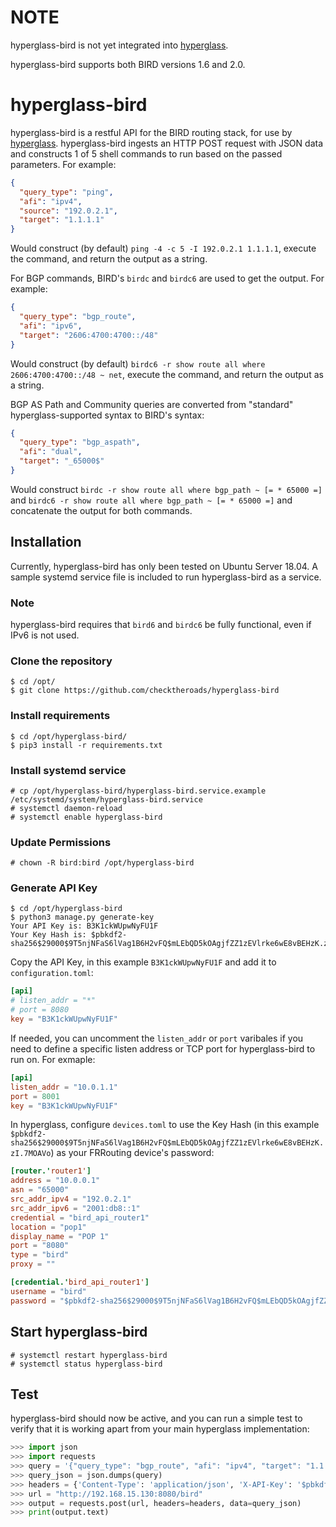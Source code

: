# NOTE
hyperglass-bird is not yet integrated into [hyperglass](https://github.com/checktheroads/hyperglass).

hyperglass-bird supports both BIRD versions 1.6 and 2.0.

# hyperglass-bird

hyperglass-bird is a restful API for the BIRD routing stack, for use by [hyperglass](https://github.com/checktheroads/hyperglass). hyperglass-bird ingests an HTTP POST request with JSON data and constructs 1 of 5 shell commands to run based on the passed parameters. For example:

```json
{
  "query_type": "ping",
  "afi": "ipv4",
  "source": "192.0.2.1",
  "target": "1.1.1.1"
}
```

Would construct (by default) `ping -4 -c 5 -I 192.0.2.1 1.1.1.1`, execute the command, and return the output as a string.

For BGP commands, BIRD's `birdc` and `birdc6` are used to get the output. For example:

```json
{
  "query_type": "bgp_route",
  "afi": "ipv6",
  "target": "2606:4700:4700::/48"
}
```
Would construct (by default) `birdc6 -r show route all where 2606:4700:4700::/48 ~ net`, execute the command, and return the output as a string.

BGP AS Path and Community queries are converted from "standard" hyperglass-supported syntax to BIRD's syntax:

```json
{
  "query_type": "bgp_aspath",
  "afi": "dual",
  "target": "_65000$"
}
```

Would construct `birdc -r show route all where bgp_path ~ [= * 65000 =]` and `birdc6 -r show route all where bgp_path ~ [= * 65000 =]` and concatenate the output for both commands.

## Installation

Currently, hyperglass-bird has only been tested on Ubuntu Server 18.04. A sample systemd service file is included to run hyperglass-bird as a service.

### Note

hyperglass-bird requires that `bird6` and `birdc6` be fully functional, even if IPv6 is not used.

### Clone the repository

```console
$ cd /opt/
$ git clone https://github.com/checktheroads/hyperglass-bird
```

### Install requirements

```console
$ cd /opt/hyperglass-bird/
$ pip3 install -r requirements.txt
```

### Install systemd service
```console
# cp /opt/hyperglass-bird/hyperglass-bird.service.example /etc/systemd/system/hyperglass-bird.service
# systemctl daemon-reload
# systemctl enable hyperglass-bird
```

### Update Permissions

```console
# chown -R bird:bird /opt/hyperglass-bird
```

### Generate API Key
```console
$ cd /opt/hyperglass-bird
$ python3 manage.py generate-key
Your API Key is: B3K1ckWUpwNyFU1F
Your Key Hash is: $pbkdf2-sha256$29000$9T5njNFaS6lVag1B6H2vFQ$mLEbQD5kOAgjfZZ1zEVlrke6wE8vBEHzK.zI.7MOAVo
```

Copy the API Key, in this example `B3K1ckWUpwNyFU1F` and add it to `configuration.toml`:

```toml
[api]
# listen_addr = "*"
# port = 8080
key = "B3K1ckWUpwNyFU1F"
```

If needed, you can uncomment the `listen_addr` or `port` varibales if you need to define a specific listen address or TCP port for hyperglass-bird to run on. For exmaple:

```toml
[api]
listen_addr = "10.0.1.1"
port = 8001
key = "B3K1ckWUpwNyFU1F"
```

In hyperglass, configure `devices.toml` to use the Key Hash (in this example `$pbkdf2-sha256$29000$9T5njNFaS6lVag1B6H2vFQ$mLEbQD5kOAgjfZZ1zEVlrke6wE8vBEHzK.zI.7MOAVo`) as your FRRouting device's password:

```toml
[router.'router1']
address = "10.0.0.1"
asn = "65000"
src_addr_ipv4 = "192.0.2.1"
src_addr_ipv6 = "2001:db8::1"
credential = "bird_api_router1"
location = "pop1"
display_name = "POP 1"
port = "8080"
type = "bird"
proxy = ""

[credential.'bird_api_router1']
username = "bird"
password = "$pbkdf2-sha256$29000$9T5njNFaS6lVag1B6H2vFQ$mLEbQD5kOAgjfZZ1zEVlrke6wE8vBEHzK.zI.7MOAVo"
```

## Start hyperglass-bird

```console
# systemctl restart hyperglass-bird
# systemctl status hyperglass-bird
```

## Test

hyperglass-bird should now be active, and you can run a simple test to verify that it is working apart from your main hyperglass implementation:

```python
>>> import json
>>> import requests
>>> query = '{"query_type": "bgp_route", "afi": "ipv4", "target": "1.1.1.0/24"}'
>>> query_json = json.dumps(query)
>>> headers = {'Content-Type': 'application/json', 'X-API-Key': '$pbkdf2-sha256$29000$m9M6R.j9HwMgJGRs7f0/Jw$5HERwfOIn3P0U/M9t5t04SmgRmTzk3435Lr0duqz07w'}
>>> url = "http://192.168.15.130:8080/bird"
>>> output = requests.post(url, headers=headers, data=query_json)
>>> print(output.text)
```
